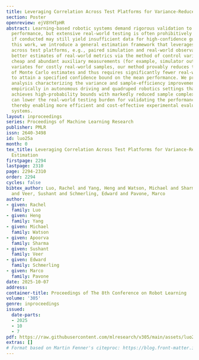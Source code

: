 ```yaml
---
title: Leveraging Correlation Across Test Platforms for Variance-Reduced Metric Estimation
section: Poster
openreview: ejV8YHTpHR
abstract: Learning-based robotic systems demand rigorous validation to assure reliable
  performance, but extensive real-world testing is often prohibitively expensive and
  if conducted may still yield insufficient data for high-confidence guarantees. In
  this work, we introduce a general estimation framework that leverages *paired* data
  across test platforms, e.g., paired simulation and real-world observations, to achieve
  better estimates of real-world metrics via the method of control variates. By incorporating
  cheap and abundant auxiliary measurements (for example, simulator outputs) as control
  variates for costly real-world samples, our method provably reduces the variance
  of Monte Carlo estimates and thus requires significantly fewer real-world samples
  to attain a specified confidence bound on the mean performance. We provide theoretical
  analysis characterizing the variance and sample-efficiency improvement, and demonstrate
  empirically in autonomous driving and quadruped robotics settings that our approach
  achieves high-probability bounds with markedly reduced sample complexity. Our technique
  can lower the real-world testing burden for validating the performance of the stack,
  thereby enabling more efficient and cost-effective experimental evaluation of robotic
  systems.
layout: inproceedings
series: Proceedings of Machine Learning Research
publisher: PMLR
issn: 2640-3498
id: luo25a
month: 0
tex_title: Leveraging Correlation Across Test Platforms for Variance-Reduced Metric
  Estimation
firstpage: 2294
lastpage: 2310
page: 2294-2310
order: 2294
cycles: false
bibtex_author: Luo, Rachel and Yang, Heng and Watson, Michael and Sharma, Apoorva
  and Veer, Sushant and Schmerling, Edward and Pavone, Marco
author:
- given: Rachel
  family: Luo
- given: Heng
  family: Yang
- given: Michael
  family: Watson
- given: Apoorva
  family: Sharma
- given: Sushant
  family: Veer
- given: Edward
  family: Schmerling
- given: Marco
  family: Pavone
date: 2025-10-07
address:
container-title: Proceedings of The 8th Conference on Robot Learning
volume: '305'
genre: inproceedings
issued:
  date-parts:
  - 2025
  - 10
  - 7
pdf: https://raw.githubusercontent.com/mlresearch/v305/main/assets/luo25a/luo25a.pdf
extras: []
# Format based on Martin Fenner's citeproc: https://blog.front-matter.io/posts/citeproc-yaml-for-bibliographies/
---
```

